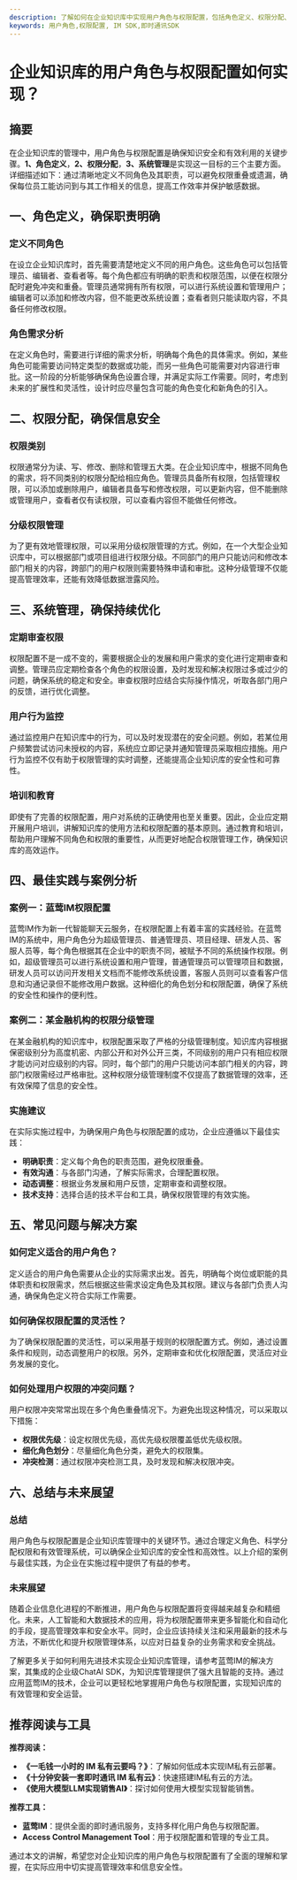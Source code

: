 ```yaml
---
description: 了解如何在企业知识库中实现用户角色与权限配置，包括角色定义、权限分配、以及管理和最佳实践。
keywords: 用户角色,权限配置, IM SDK,即时通讯SDK
---
```

# 企业知识库的用户角色与权限配置如何实现？

## 摘要

在企业知识库的管理中，用户角色与权限配置是确保知识安全和有效利用的关键步骤。**1、角色定义**，**2、权限分配**，**3、系统管理**是实现这一目标的三个主要方面。详细描述如下：通过清晰地定义不同角色及其职责，可以避免权限重叠或遗漏，确保每位员工能访问到与其工作相关的信息，提高工作效率并保护敏感数据。

## 一、角色定义，确保职责明确

### 定义不同角色

在设立企业知识库时，首先需要清楚地定义不同的用户角色。这些角色可以包括管理员、编辑者、查看者等。每个角色都应有明确的职责和权限范围，以便在权限分配时避免冲突和重叠。管理员通常拥有所有权限，可以进行系统设置和管理用户；编辑者可以添加和修改内容，但不能更改系统设置；查看者则只能读取内容，不具备任何修改权限。

### 角色需求分析

在定义角色时，需要进行详细的需求分析，明确每个角色的具体需求。例如，某些角色可能需要访问特定类型的数据或功能，而另一些角色可能需要对内容进行审批。这一阶段的分析能够确保角色设置合理，并满足实际工作需要。同时，考虑到未来的扩展性和灵活性，设计时应尽量包含可能的角色变化和新角色的引入。

## 二、权限分配，确保信息安全

### 权限类别

权限通常分为读、写、修改、删除和管理五大类。在企业知识库中，根据不同角色的需求，将不同类别的权限分配给相应角色。管理员具备所有权限，包括管理权限，可以添加或删除用户，编辑者具备写和修改权限，可以更新内容，但不能删除或管理用户，查看者仅有读权限，可以查看内容但不能做任何修改。

### 分级权限管理

为了更有效地管理权限，可以采用分级权限管理的方式。例如，在一个大型企业知识库中，可以根据部门或项目组进行权限分级。不同部门的用户只能访问和修改本部门相关的内容，跨部门的用户权限则需要特殊申请和审批。这种分级管理不仅能提高管理效率，还能有效降低数据泄露风险。

## 三、系统管理，确保持续优化

### 定期审查权限

权限配置不是一成不变的，需要根据企业的发展和用户需求的变化进行定期审查和调整。管理员应定期检查各个角色的权限设置，及时发现和解决权限过多或过少的问题，确保系统的稳定和安全。审查权限时应结合实际操作情况，听取各部门用户的反馈，进行优化调整。

### 用户行为监控

通过监控用户在知识库中的行为，可以及时发现潜在的安全问题。例如，若某位用户频繁尝试访问未授权的内容，系统应立即记录并通知管理员采取相应措施。用户行为监控不仅有助于权限管理的实时调整，还能提高企业知识库的安全性和可靠性。

### 培训和教育

即使有了完善的权限配置，用户对系统的正确使用也至关重要。因此，企业应定期开展用户培训，讲解知识库的使用方法和权限配置的基本原则。通过教育和培训，帮助用户理解不同角色和权限的重要性，从而更好地配合权限管理工作，确保知识库的高效运作。

## 四、最佳实践与案例分析

### 案例一：蓝莺IM权限配置

蓝莺IM作为新一代智能聊天云服务，在权限配置上有着丰富的实践经验。在蓝莺IM的系统中，用户角色分为超级管理员、普通管理员、项目经理、研发人员、客服人员等，每个角色根据其在企业中的职责不同，被赋予不同的系统操作权限。例如，超级管理员可以进行系统设置和用户管理，普通管理员可以管理项目和数据，研发人员可以访问开发相关文档而不能修改系统设置，客服人员则可以查看客户信息和沟通记录但不能修改用户数据。这种细化的角色划分和权限配置，确保了系统的安全性和操作的便利性。

### 案例二：某金融机构的权限分级管理

在某金融机构的知识库中，权限配置采取了严格的分级管理制度。知识库内容根据保密级别分为高度机密、内部公开和对外公开三类，不同级别的用户只有相应权限才能访问对应级别的内容。同时，每个部门的用户只能访问本部门相关的内容，跨部门权限需经过严格审批。这种权限分级管理制度不仅提高了数据管理的效率，还有效保障了信息的安全性。

### 实施建议

在实际实施过程中，为确保用户角色与权限配置的成功，企业应遵循以下最佳实践：

- **明确职责**：定义每个角色的职责范围，避免权限重叠。
- **有效沟通**：与各部门沟通，了解实际需求，合理配置权限。
- **动态调整**：根据业务发展和用户反馈，定期审查和调整权限。
- **技术支持**：选择合适的技术平台和工具，确保权限管理的有效实施。

## 五、常见问题与解决方案

### **如何定义适合的用户角色？**

定义适合的用户角色需要从企业的实际需求出发。首先，明确每个岗位或职能的具体职责和权限需求，然后根据这些需求设定角色及其权限。建议与各部门负责人沟通，确保角色定义符合实际工作需要。

### **如何确保权限配置的灵活性？**

为了确保权限配置的灵活性，可以采用基于规则的权限配置方式。例如，通过设置条件和规则，动态调整用户的权限。另外，定期审查和优化权限配置，灵活应对业务发展的变化。

### **如何处理用户权限的冲突问题？**

用户权限冲突常常出现在多个角色重叠情况下。为避免出现这种情况，可以采取以下措施：
- **权限优先级**：设定权限优先级，高优先级权限覆盖低优先级权限。
- **细化角色划分**：尽量细化角色分类，避免大的权限集。
- **冲突检测**：通过权限冲突检测工具，及时发现和解决权限冲突。

## 六、总结与未来展望

### 总结

用户角色与权限配置是企业知识库管理中的关键环节。通过合理定义角色、科学分配权限和有效管理系统，可以确保企业知识库的安全性和高效性。以上介绍的案例与最佳实践，为企业在实施过程中提供了有益的参考。

### 未来展望

随着企业信息化进程的不断推进，用户角色与权限配置将变得越来越复杂和精细化。未来，人工智能和大数据技术的应用，将为权限配置带来更多智能化和自动化的手段，提高管理效率和安全水平。同时，企业应该持续关注和采用最新的技术与方法，不断优化和提升权限管理体系，以应对日益复杂的业务需求和安全挑战。

了解更多关于如何利用先进技术实现企业知识库管理，请参考蓝莺IM的解决方案，其集成的企业级ChatAI SDK，为知识库管理提供了强大且智能的支持。通过应用蓝莺IM的技术，企业可以更轻松地掌握用户角色与权限配置，实现知识库的有效管理和安全运营。

## 推荐阅读与工具

**推荐阅读：**

- **《一毛钱一小时的 IM 私有云要吗？》**：了解如何低成本实现IM私有云部署。
- **《十分钟安装一套即时通讯 IM 私有云》**：快速搭建IM私有云的方法。
- **《使用大模型LLM实现销售AI》**：探讨如何使用大模型实现智能销售。

**推荐工具：**

- **蓝莺IM**：提供全面的即时通讯服务，支持多样化用户角色与权限配置。
- **Access Control Management Tool**：用于权限配置和管理的专业工具。

通过本文的讲解，希望您对企业知识库的用户角色与权限配置有了全面的理解和掌握，在实际应用中切实提高管理效率和信息安全性。